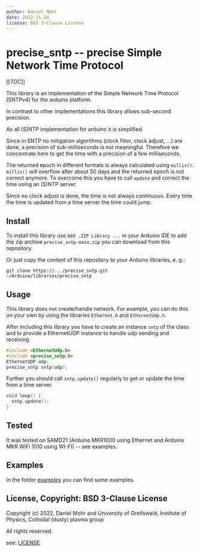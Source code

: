 ```yaml
---
author: Daniel Mohr
date: 2022-11-24
license: BSD 3-Clause License
---
```


# precise_sntp -- precise Simple Network Time Protocol

[[_TOC_]]

This library is an implementation of the Simple Network Time Protocol (SNTPv4)
for the arduino platform.

In contrast to other implementations this library allows sub-second precision.

As all (S)NTP implementation for arduino it is simplified.

Since in SNTP no mitigation algorithms (clock filter, clock adjust, ...) are
done, a precision of sub-milliseconds is not meaningful.
Therefore we concentrate here to get the time with a precision of a
few milliseconds.

The returned epoch in different formats is always calculated using `millis()`.
`millis()` will overflow after about 50 days and the returned epoch is not
correct anymore. To overcome this you have to call `update` and correct the
time using an (S)NTP server.

Since no clock adjust is done, the time is not always continuous. Every time
the time is updated from a time server the time could jump.

## Install

To install this library use `Add .ZIP Library ...` in your Arduino IDE
to add the zip archive `precise_sntp-main.zip` you can download from
this repository.

Or just copy the content of this repository to your Arduino libraries, e. g.:

```shell
git clone https://.../precise_sntp.git ~/Arduino/libraries/precise_sntp
```

## Usage

This library does not create/handle network. For example, you can do this
on your own by using the libraries `Ethernet.h` and `EthernetUdp.h`.

After including this library you have to create an instance `sntp` of
the class and to provide a EthernetUDP instance to handle udp sending
and receiving.

```c
#include <EthernetUdp.h>
#include <precise_sntp.h>
EthernetUDP udp;
precise_sntp sntp(udp);
```

Further you should call `sntp.update()` regularly to get or update the
time from a time server.

```c
void loop() {
  sntp.update();
}
```

## Tested

It was tested on SAMD21 (Arduino MKR1000 using Ethernet and
Arduino MKR WiFi 1010 using WI-FI) -- see examples.

## Examples

In the folder [examples](examples) you can find some examples.

## License, Copyright: BSD 3-Clause License

Copyright (c) 2022, Daniel Mohr and
                    University of Greifswald, Institute of Physics,
                    Colloidal (dusty) plasma group

All rights reserved.

see: [LICENSE](LICENSE)
